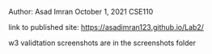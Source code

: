 Author: Asad Imran 
October 1, 2021
CSE110

link to published site: https://asadimran123.github.io/Lab2/

w3 validtation screenshots are in the screenshots folder

